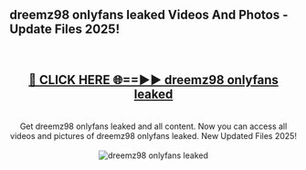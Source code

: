 <h2>dreemz98 onlyfans leaked Videos And Photos - Update Files 2025!</h2>
<br>
<div align="center">
<h2><a href="https://top-ai-tools.click/QrbHav" rel="nofollow">🔴 CLICK HERE 🌐==►► dreemz98 onlyfans leaked</a></h2>
<br>
Get dreemz98 onlyfans leaked and all content. Now you can access all videos and pictures of dreemz98 onlyfans leaked. New Updated Files 2025!
<br>
<br>
<a href="https://top-ai-tools.click/QrbHav" rel="nofollow" data-target="animated-image.originalLink"><img src="https://i.ibb.co.com/WyWwxjT/player-gif2.gif" alt="dreemz98 onlyfans leaked" style="max-width: 100%; display: inline-block;" data-target="animated-image.originalImage"></a>
</div>
<br>